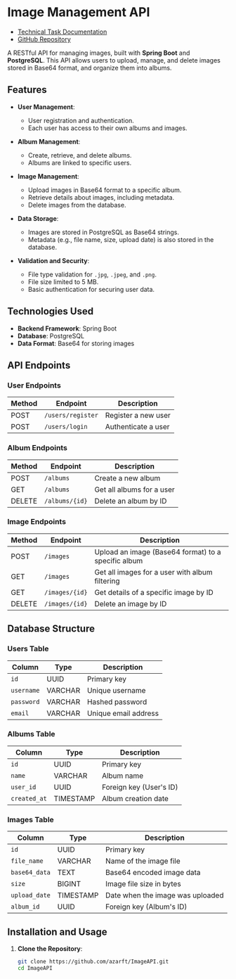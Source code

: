 # Image Management API

- [Technical Task Documentation](https://docs.google.com/document/d/1Da7HKGfQrRWpLDCgy5T8DDdsh20wv5qOxHgwc94n4ig/edit?tab=t.0#heading=h.lgz645wnzwaz)
- [GitHub Repository](https://github.com/azarft/ImageAPI)



A RESTful API for managing images, built with **Spring Boot** and **PostgreSQL**. This API allows users to upload, manage, and delete images stored in Base64 format, and organize them into albums.

## Features

- **User Management**:
    - User registration and authentication.
    - Each user has access to their own albums and images.

- **Album Management**:
    - Create, retrieve, and delete albums.
    - Albums are linked to specific users.

- **Image Management**:
    - Upload images in Base64 format to a specific album.
    - Retrieve details about images, including metadata.
    - Delete images from the database.

- **Data Storage**:
    - Images are stored in PostgreSQL as Base64 strings.
    - Metadata (e.g., file name, size, upload date) is also stored in the database.

- **Validation and Security**:
    - File type validation for `.jpg`, `.jpeg`, and `.png`.
    - File size limited to 5 MB.
    - Basic authentication for securing user data.

## Technologies Used

- **Backend Framework**: Spring Boot
- **Database**: PostgreSQL
- **Data Format**: Base64 for storing images

## API Endpoints

### User Endpoints
| Method | Endpoint           | Description               |
|--------|--------------------|---------------------------|
| POST   | `/users/register`  | Register a new user       |
| POST   | `/users/login`     | Authenticate a user       |

### Album Endpoints
| Method | Endpoint           | Description                    |
|--------|--------------------|--------------------------------|
| POST   | `/albums`          | Create a new album            |
| GET    | `/albums`          | Get all albums for a user     |
| DELETE | `/albums/{id}`     | Delete an album by ID         |

### Image Endpoints
| Method | Endpoint           | Description                                               |
|--------|--------------------|-----------------------------------------------------------|
| POST   | `/images`          | Upload an image (Base64 format) to a specific album       |
| GET    | `/images`          | Get all images for a user with album filtering           |
| GET    | `/images/{id}`     | Get details of a specific image by ID                    |
| DELETE | `/images/{id}`     | Delete an image by ID                                     |

## Database Structure

### Users Table
| Column   | Type    | Description                     |
|----------|---------|---------------------------------|
| `id`     | UUID    | Primary key                    |
| `username` | VARCHAR | Unique username               |
| `password` | VARCHAR | Hashed password               |
| `email`    | VARCHAR | Unique email address          |

### Albums Table
| Column     | Type    | Description                      |
|------------|---------|----------------------------------|
| `id`       | UUID    | Primary key                     |
| `name`     | VARCHAR | Album name                      |
| `user_id`  | UUID    | Foreign key (User's ID)         |
| `created_at` | TIMESTAMP | Album creation date         |

### Images Table
| Column        | Type    | Description                           |
|---------------|---------|---------------------------------------|
| `id`          | UUID    | Primary key                          |
| `file_name`   | VARCHAR | Name of the image file               |
| `base64_data` | TEXT    | Base64 encoded image data            |
| `size`        | BIGINT  | Image file size in bytes             |
| `upload_date` | TIMESTAMP | Date when the image was uploaded   |
| `album_id`    | UUID    | Foreign key (Album's ID)             |

## Installation and Usage

1. **Clone the Repository**:
   ```bash
   git clone https://github.com/azarft/ImageAPI.git
   cd ImageAPI

